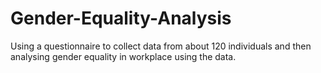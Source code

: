 # Gender-Equality-Analysis
Using a questionnaire to collect data from about 120 individuals and then analysing gender equality in workplace using the data.
